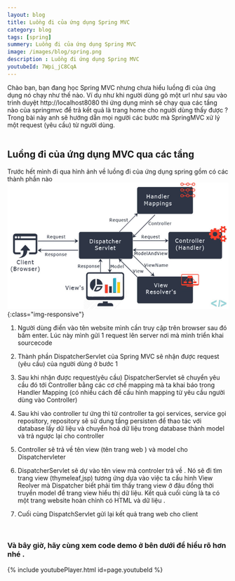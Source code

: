 ```yaml
---
layout: blog
title: Luồng đi của ứng dụng Spring MVC 
category: blog
tags: [spring]
summery: Luồng đi của ứng dụng Spring MVC 
image: /images/blog/spring.png
description : Luồng đi ứng dụng Spring MVC 
youtubeId: 7Wpi_jC8CqA
---
```


Chào bạn, bạn đang học Spring MVC nhưng chưa hiểu luồng đi của ứng dụng nó chạy  như thế nào. Ví dụ như khi người dùng gõ một url như sau vào trình duyệt
http://localhost8080 thì ứng dụng mình sẽ chạy qua các tầng nào của springmvc  để trả kết quả là trang home cho người dùng thấy được ?
Trong bài này anh sẽ hướng dẫn mọi người các bước mà SpringMVC xử lý một request (yêu cầu) từ người dùng. 
<br><br>
 
## Luồng đi của ứng dụng MVC qua các tầng
Trước hết mình đi qua hình ảnh về luồng đi của ứng dụng spring gồm có các thành phần nào
![Luồn đi của ứng dụng MVC  ](/images/post/spring/springmvcflow.jpg){:class="img-responsive"}

1. Người dùng điền vào tên website mình cần truy cập trên browser sau đó bấm enter. Lúc này mình gửi 1 request lên server nơi mà mình triển khai sourcecode 

2. Thành phần DispatcherServlet của  Spring MVC sẽ nhận được request (yêu cầu) của người dùng ở bước 1 

3. Sau khi nhận được request(yêu cầu) DispatcherServlet sẽ chuyển yêu cầu đó tới Controller bằng các cơ chế mapping mà ta khai báo trong Handler Mapping (có nhiều cách để cấu hình mapping từ yêu cầu 
 người dùng vào Controller)

4. Sau khi vào controller tư ứng thì từ controller ta gọi services, service gọi repository, repository sẽ sử dung tầng persisten để thao tác với database lấy dữ liệu 
và chuyển hoá dữ liệu trong database thành model và trả ngược lại cho controller

5. Controller sẽ trả về tên view (tên trang web  ) và model cho Dispatchervleter 

6. DispatcherServlet sẽ dự vào tên view mà controler trả về . Nó sẽ đi tìm trang view (thymeleaf,jsp) tương ứng dựa vào việc ta cấu hình View Reolver mà Dispatcher biết phải tìm thấy trang view ở đâu
 đồng thời truyền model để trang view hiểu thị dữ liệu. Kết quả cuối cùng là ta có một trang website hoàn chỉnh có HTML và dữ liệu .
7. Cuối cùng DispatchServlet gửi lại kết quả trang web cho client
<br>

### Và bây giờ, hãy cùng xem code demo ở bên dưới để hiểu rõ hơn nhé . 

{% include youtubePlayer.html id=page.youtubeId %}